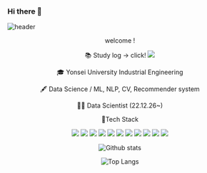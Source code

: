 ### Hi there 👋

<!--
**YIEGR/YIEGR** is a ✨ _special_ ✨ repository because its `README.md` (this file) appears on your GitHub profile.

Here are some ideas to get you started:

- 🔭 I’m currently working on ...
- 🌱 I’m currently learning ...
- 👯 I’m looking to collaborate on ...
- 🤔 I’m looking for help with ...
- 💬 Ask me about ...
- 📫 How to reach me: ...
- 😄 Pronouns: ...
- ⚡ Fun fact: ...
-->

![header](https://capsule-render.vercel.app/api?type=waving&color=gradient&height=300&section=header&text=Garam%20Lee&fontSize=90)

<div align="center">
  
  welcome ! 
  
📚 Study log -> click! <a href="https://velog.io/@ramramram"><img src="https://img.shields.io/badge/-velog-black?style=flat&logo=velog&logoColor=ffffff"/></a>


🎓 Yonsei University Industrial Engineering

🖋 Data Science / ML, NLP, CV, Recommender system

👩‍💻 Data Scientist (22.12.26~)


📂Tech Stack

<img src="https://img.shields.io/badge/-python-blue?style=flat&logo=python&logoColor=ffffff"/>
<img src="https://img.shields.io/badge/-MySQL-navy?style=flat&logo=mysql&logoColor=ffffff"/>
<img src="https://img.shields.io/badge/-JAVA-orange?style=flat&logo=JAVA&logoColor=ffffff"/>
<img src="https://img.shields.io/badge/-c-yellow?style=flat&logo=c&logoColor=ffffff"/>
<img src="https://img.shields.io/badge/-figma-black?style=flat&logo=figma&logoColor=ffffff"/>
<img src="https://img.shields.io/badge/-HTML5-E34F26?style=flat&logo=html5&logoColor=ffffff"/>
<img src="https://img.shields.io/badge/-css3-green?style=flat&logo=css3&logoColor=ffffff"/>
  <img src="https://img.shields.io/badge/-JavaScript-red?style=flat&logo=JavaScipt&logoColor=ffffff"/>
<img src="https://img.shields.io/badge/-jupyter-orange?style=flat&logo=jupyter&logoColor=ffffff"/>
<img src="https://img.shields.io/badge/-git-green?style=flat&logo=git&logoColor=ffffff"/>
<img src="https://img.shields.io/badge/-tableau-pink?style=flat&logo=git&logoColor=ffffff"/>


![Github stats](https://github-readme-stats-zeta-six-39.vercel.app/api?username=YIEGR)

  
![Top Langs](https://github-readme-stats-zeta-six-39.vercel.app/api/top-langs/?username=YIEGR)
</div>
